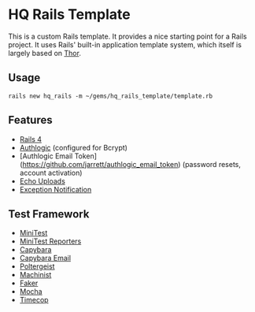 # HQ Rails Template

This is a custom Rails template. It provides a nice starting point for a Rails project.
It uses Rails' built-in application template system, which itself is largely based on
[Thor](https://github.com/erikhuda/thor).

## Usage

    rails new hq_rails -m ~/gems/hq_rails_template/template.rb

## Features

* [Rails 4](https://github.com/rails/rails)
* [Authlogic](https://github.com/binarylogic/authlogic) (configured for Bcrypt)
* [Authlogic Email Token] (https://github.com/jarrett/authlogic_email_token)
  (password resets, account activation)
* [Echo Uploads](https://github.com/jarrett/echo_uploads)
* [Exception Notification](https://github.com/smartinez87/exception_notification)

## Test Framework

* [MiniTest](https://github.com/seattlerb/minitest)
* [MiniTest Reporters](https://github.com/kern/minitest-reporters)
* [Capybara](https://github.com/jnicklas/capybara)
* [Capybara Email](https://github.com/dockyard/capybara-email)
* [Poltergeist](https://github.com/teampoltergeist/poltergeist)
* [Machinist](https://github.com/notahat/machinist)
* [Faker](https://github.com/stympy/faker)
* [Mocha](https://github.com/freerange/mocha)
* [Timecop](https://github.com/travisjeffery/timecop)